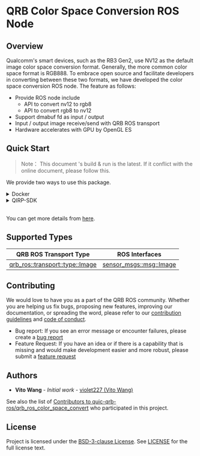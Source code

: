 # QRB Color Space Conversion ROS Node

## Overview

Qualcomm's smart devices, such as the RB3 Gen2, use NV12 as the default image color space conversion format. Generally, the more common color space format is RGB888. To embrace open source and facilitate developers in converting between these two formats, we have developed the color space conversion ROS node. The feature as follows:

- Provide ROS node include
  - API to convert nv12 to rgb8
  - API to convert rgb8 to nv12
- Support dmabuf fd as input / output
- Input / output image receive/send with QRB ROS transport
- Hardware accelerates with GPU by OpenGL ES

## Quick Start

> Note： This document 's build & run is the latest. If it conflict with the online document, please follow this.

We provide two ways to use this package.

<details>
<summary>Docker</summary>

#### Setup
Please follow this [steps](https://github.com/quic-qrb-ros/qrb_ros_docker?tab=readme-ov-file#quickstart) to setup docker env.


#### Build

```shell
cd ~/qrb_ros_ws/src/qrb_ros_docker/scripts && \
bash docker_run.sh

git clone https://github.com/quic-qrb-ros/lib_mem_dmabuf.git
git clone https://github.com/quic-qrb-ros/qrb_ros_transport.git
git clone https://github.com/quic-qrb-ros/qrb_ros_color_space_convert.git
```

#### Run

```shell
export XDG_RUNTIME_DIR=/dev/socket/weston/
mkdir -p $XDG_RUNTIME_DIR
export WAYLAND_DISPLAY=wayland-1

ros2 launch qrb_ros_colorspace_convert colorspace_convert.launch.py 'conversion_type:=nv12_to_rgb8' 'latency_fps_test:=True'
```

</details>
 

<details>
<summary>QIRP-SDK</summary>

#### Setup
Please follow this [steps](https://quic-qrb-ros.github.io/main/getting_started/index.html) to setup qirp-sdk env.


#### Build

```shell
# prepare
mkdir -p <qirp_decompressed_workspace>/qirp-sdk/ros_ws
cd <qirp_decompressed_workspace>/qirp-sdk/ros_ws

git clone https://github.com/quic-qrb-ros/lib_mem_dmabuf.git
git clone https://github.com/quic-qrb-ros/qrb_ros_transport.git
git clone https://github.com/quic-qrb-ros/qrb_ros_color_space_convert.git


# build
colcon build --merge-install --packages-skip qrb_ros_transport_test --cmake-args \
  -DPYTHON_EXECUTABLE=${OECORE_NATIVE_SYSROOT}/usr/bin/python3 \
  -DPython3_NumPy_INCLUDE_DIR=${OECORE_NATIVE_SYSROOT}/usr/lib/python3.12/site-packages/numpy/core/include \
  -DPYTHON_SOABI=cpython-312-aarch64-linux-gnu \
  -DCMAKE_MAKE_PROGRAM=/usr/bin/make \
  -DBUILD_TESTING=OFF

```

#### Run
```shell
export XDG_RUNTIME_DIR=/dev/socket/weston/
mkdir -p $XDG_RUNTIME_DIR
export WAYLAND_DISPLAY=wayland-1

ros2 launch qrb_ros_colorspace_convert colorspace_convert.launch.py 'conversion_type:=nv12_to_rgb8' 'latency_fps_test:=True'
```


</details>

<br>


You can get more details from [here](https://quic-qrb-ros.github.io/main/index.html).

## Supported Types

| QRB ROS Transport Type          | ROS Interfaces          |
| ------------------------------- | ----------------------- |
| [qrb_ros::transport::type::Image](./qrb_ros_transport_image_type/include/qrb_ros_transport_image_type/image.hpp) | [sensor_msgs::msg::Image](https://github.com/ros2/common_interfaces/blob/rolling/sensor_msgs/msg/Image.msg) |

## Contributing

We would love to have you as a part of the QRB ROS community. Whether you are helping us fix bugs, proposing new features, improving our documentation, or spreading the word, please refer to our [contribution guidelines](https://github.qualcomm.com/jiaxshi/QRB-ROS-repository-template/blob/QRBROS/CONTRIBUTING.md) and [code of conduct](https://github.qualcomm.com/jiaxshi/QRB-ROS-repository-template/blob/QRBROS/CODE_OF_CONDUCT.md).

- Bug report: If you see an error message or encounter failures, please create a [bug report](https://github.qualcomm.com/jiaxshi/QRB-ROS-repository-template/issues)
- Feature Request: If you have an idea or if there is a capability that is missing and would make development easier and more robust, please submit a [feature request](https://github.qualcomm.com/jiaxshi/QRB-ROS-repository-template/issues)


## Authors

- **Vito Wang** - *Initial work* - [violet227 (Vito Wang)](https://github.com/violet227)

See also the list of [Contributors to quic-qrb-ros/qrb_ros_color_space_convert](https://github.com/quic-qrb-ros/qrb_ros_color_space_convert/graphs/contributors) who participated in this project.

## License

Project is licensed under the [BSD-3-clause License](https://spdx.org/licenses/BSD-3-Clause.html). See [LICENSE](https://github.qualcomm.com/jiaxshi/QRB-ROS-repository-template/blob/QRBROS/LICENSE) for the full license text.